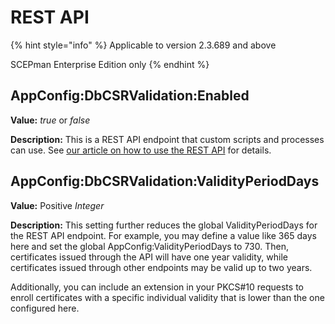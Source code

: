 # REST API

{% hint style="info" %}
Applicable to version 2.3.689 and above

SCEPman Enterprise Edition only
{% endhint %}

## AppConfig:DbCSRValidation:Enabled

**Value:** _true_ or _false_

**Description:** This is a REST API endpoint that custom scripts and processes can use. See [our article on how to use the REST API](../../certificate-deployment/api-certificates.md) for details.

## AppConfig:DbCSRValidation:ValidityPeriodDays

**Value:** Positive _Integer_

**Description:** This setting further reduces the global ValidityPeriodDays for the REST API endpoint. For example, you may define a value like 365 days here and set the global AppConfig:ValidityPeriodDays to 730. Then, certificates issued through the API will have one year validity, while certificates issued through other endpoints may be valid up to two years.

Additionally, you can include an extension in your PKCS#10 requests to enroll certificates with a specific individual validity that is lower than the one configured here.

